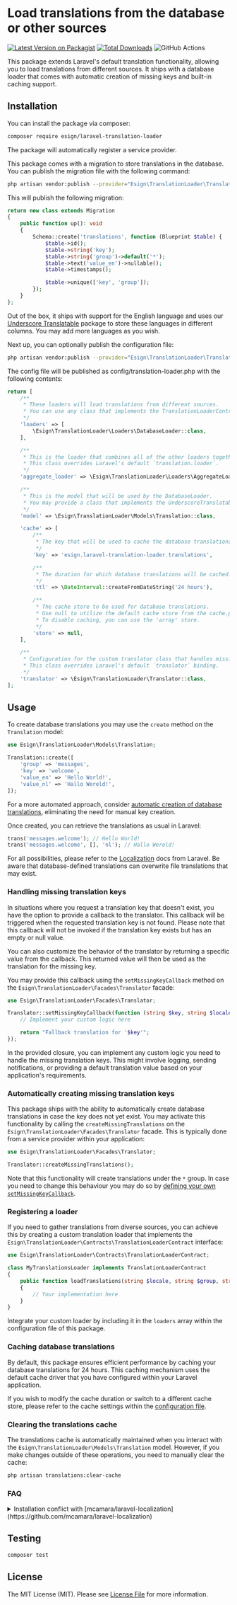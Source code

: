# Load translations from the database or other sources

[![Latest Version on Packagist](https://img.shields.io/packagist/v/esign/laravel-translation-loader.svg?style=flat-square)](https://packagist.org/packages/esign/laravel-translation-loader)
[![Total Downloads](https://img.shields.io/packagist/dt/esign/laravel-translation-loader.svg?style=flat-square)](https://packagist.org/packages/esign/laravel-translation-loader)
![GitHub Actions](https://github.com/esign/laravel-translation-loader/actions/workflows/main.yml/badge.svg)

This package extends Laravel's default translation functionality, allowing you to load translations from different sources.
It ships with a database loader that comes with automatic creation of missing keys and built-in caching support.

## Installation
You can install the package via composer:

```bash
composer require esign/laravel-translation-loader
```

The package will automatically register a service provider.

This package comes with a migration to store translations in the database. You can publish the migration file with the following command:
```bash
php artisan vendor:publish --provider="Esign\TranslationLoader\TranslationLoaderServiceProvider" --tag="migrations"
```

This will publish the following migration:
```php
return new class extends Migration
{
    public function up(): void
    {
        Schema::create('translations', function (Blueprint $table) {
            $table->id();
            $table->string('key');
            $table->string('group')->default('*');
            $table->text('value_en')->nullable();
            $table->timestamps();

            $table->unique(['key', 'group']);
        });
    }
};
```

Out of the box, it ships with support for the English language and uses our [Underscore Translatable](https://github.com/esign/laravel-underscore-translatable) package to store these languages in different columns. You may add more languages as you wish.

Next up, you can optionally publish the configuration file:
```bash
php artisan vendor:publish --provider="Esign\TranslationLoader\TranslationLoaderServiceProvider" --tag="config"
```

The config file will be published as config/translation-loader.php with the following contents:
```php
return [
    /**
     * These loaders will load translations from different sources.
     * You can use any class that implements the TranslationLoaderContract.
     */
    'loaders' => [
        \Esign\TranslationLoader\Loaders\DatabaseLoader::class,
    ],

    /**
     * This is the loader that combines all of the other loaders together.
     * This class overrides Laravel's default `translation.loader`.
     */
    'aggregate_loader' => \Esign\TranslationLoader\Loaders\AggregateLoader::class,

    /**
     * This is the model that will be used by the DatabaseLoader.
     * You may provide a class that implements the UnderscoreTranslatable trait.
     */
    'model' => \Esign\TranslationLoader\Models\Translation::class,

    'cache' => [
        /**
         * The key that will be used to cache the database translations.
         */
        'key' => 'esign.laravel-translation-loader.translations',

        /**
         * The duration for which database translations will be cached.
         */
        'ttl' => \DateInterval::createFromDateString('24 hours'),

        /**
         * The cache store to be used for database translations.
         * Use null to utilize the default cache store from the cache.php config file.
         * To disable caching, you can use the 'array' store.
         */
        'store' => null,
    ],

    /**
     * Configuration for the custom translator class that handles missing translation keys.
     * This class overrides Laravel's default `translator` binding.
     */
    'translator' => \Esign\TranslationLoader\Translator::class,
];
```

## Usage
To create database translations you may use the `create` method on the `Translation` model:
```php
use Esign\TranslationLoader\Models\Translation;

Translation::create([
    'group' => 'messages',
    'key' => 'welcome',
    'value_en' => 'Hello World!',
    'value_nl' => 'Hallo Wereld!',
]);
```

For a more automated approach, consider [automatic creation of database translations](#automatically-creating-missing-translation-keys), eliminating the need for manual key creation.

Once created, you can retrieve the translations as usual in Laravel:
```php
trans('messages.welcome'); // Hello World!
trans('messages.welcome', [], 'nl'); // Hallo Wereld!
```

For all possibilities, please refer to the [Localization](https://laravel.com/docs/localization) docs from Laravel.
Be aware that database-defined translations can overwrite file translations that may exist.
### Handling missing translation keys
In situations where you request a translation key that doesn't exist, you have the option to provide a callback to the translator.
This callback will be triggered when the requested translation key is not found.
Please note that this callback will not be invoked if the translation key exists but has an empty or null value.

You can also customize the behavior of the translator by returning a specific value from the callback.
This returned value will then be used as the translation for the missing key.

You may provide this callback using the `setMissingKeyCallback` method on the `Esign\TranslationLoader\Facades\Translator` facade:

```php
use Esign\TranslationLoader\Facades\Translator;

Translator::setMissingKeyCallback(function (string $key, string $locale) {
    // Implement your custom logic here

    return "Fallback translation for '$key'";
});
```

In the provided closure, you can implement any custom logic you need to handle the missing translation keys.
This might involve logging, sending notifications, or providing a default translation value based on your application's requirements.

### Automatically creating missing translation keys
This package ships with the ability to automatically create database translations in case the key does not yet exist.
You may activate this functionality by calling the `createMissingTranslations` on the `Esign\TranslationLoader\Facades\Translator` facade.
This is typically done from a service provider within your application:
```php
use Esign\TranslationLoader\Facades\Translator;

Translator::createMissingTranslations();
```

Note that this functionality will create translations under the `*` group.
In case you need to change this behaviour you may do so by [defining your own `setMissingKeyCallback`](#handling-missing-translation-keys).

### Registering a loader
If you need to gather translations from diverse sources, you can achieve this by creating a custom translation loader that implements the `Esign\TranslationLoader\Contracts\TranslationLoaderContract` interface:

```php
use Esign\TranslationLoader\Contracts\TranslationLoaderContract;

class MyTranslationsLoader implements TranslationLoaderContract
{
    public function loadTranslations(string $locale, string $group, string $namespace = null): array
    {
        // Your implementation here
    }
}
```

Integrate your custom loader by including it in the `loaders` array within the configuration file of this package.

### Caching database translations
By default, this package ensures efficient performance by caching your database translations for 24 hours.
This caching mechanism uses the default cache driver that you have configured within your Laravel application.

If you wish to modify the cache duration or switch to a different cache store, please refer to the cache settings within the [configuration file](/config/translation-loader.php).

### Clearing the translations cache
The translations cache is automatically maintained when you interact with the `Esign\TranslationLoader\Models\Translation` model.
However, if you make changes outside of these operations, you need to manually clear the cache:
```bash
php artisan translations:clear-cache
```

### FAQ
<details>
<summary>Installation conflict with [mcamara/laravel-localization](https://github.com/mcamara/laravel-localization)</summary>

The laravel-localization package offers route translation functionality by leveraging Laravel's translator.
However, conflicts may arise due to our package's override of Laravel's translator behavior.
This can lead to potential database exceptions when querying translations, hindering the installation of our package.

To tackle this problem, you can utilize contextual binding within a service provider of your application.
This instructs Laravel to employ file-based translation solely when registering translated routes.

Include the following code in a serviceprovider within your application:
```php
use Illuminate\Contracts\Translation\Translator as TranslatorContract;
use Illuminate\Foundation\Application;
use Illuminate\Translation\FileLoader;
use Illuminate\Translation\Translator;
use Mcamara\LaravelLocalization\LaravelLocalization;

public function register(): void
{
    $this
        ->app
        ->when(LaravelLocalization::class)
        ->needs(TranslatorContract::class)
        ->give(function (Application $app) {
            $loader = new FileLoader($app['files'], [__DIR__.'/lang', $app['path.lang']]);

            return new Translator($loader, $app->getLocale());
        });
}
```

Note that this solution only works for any versions above `^2.0` of mcamara/laravel-localization.
</details>

## Testing

```bash
composer test
```

## License

The MIT License (MIT). Please see [License File](LICENSE.md) for more information.
